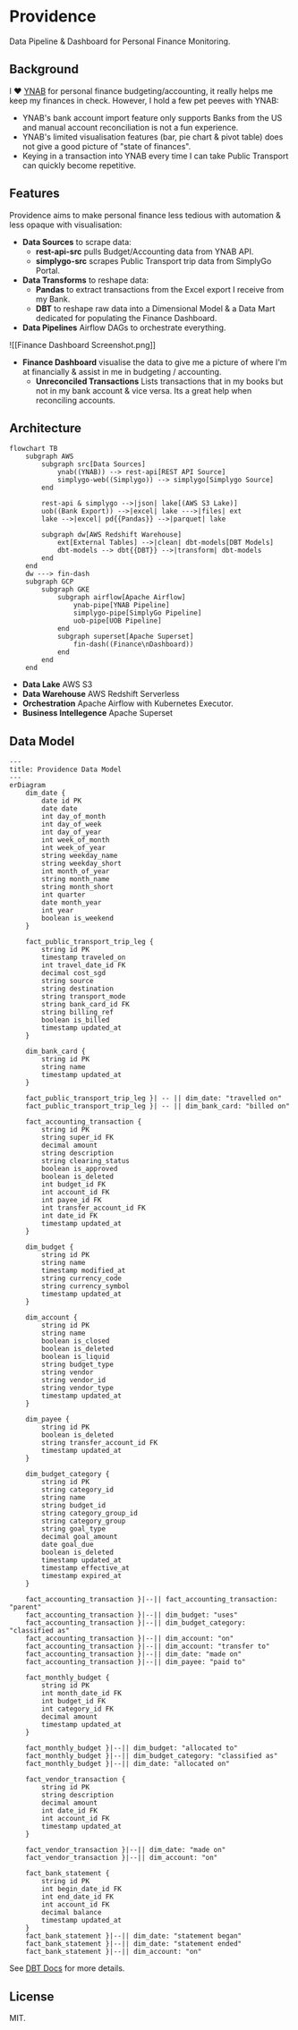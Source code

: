 # Providence
Data Pipeline &amp; Dashboard for Personal Finance Monitoring.

## Background
I ❤️  [YNAB](https://www.ynab.com/) for personal finance budgeting/accounting, it really helps me keep my finances in check. However, I hold a few pet peeves with YNAB:
- YNAB's bank account import feature only supports Banks from the US and manual account reconciliation is not a fun experience.
- YNAB's limited visualisation features (bar, pie chart & pivot table) does not give a good picture of "state of finances".
- Keying in a transaction into YNAB every time I can take Public Transport can quickly become repetitive.

## Features
Providence aims to make personal finance less tedious with automation & less opaque with visualisation:
- **Data Sources** to scrape data:
    -  **rest-api-src** pulls Budget/Accounting data from YNAB API.
    -  **simplygo-src** scrapes Public Transport trip data from SimplyGo Portal.
- **Data Transforms** to reshape data:
    - **Pandas** to extract transactions from the Excel export I receive from my Bank.
    - **DBT** to reshape raw data into a Dimensional Model & a Data Mart dedicated for populating the Finance Dashboard.
- **Data Pipelines** Airflow DAGs to orchestrate everything.

![[Finance Dashboard Screenshot.png]]

* **Finance Dashboard** visualise the data to give me a picture of where I'm at financially & assist in me in budgeting / accounting.
    - **Unreconciled Transactions** Lists transactions that in my books but not in my bank account & vice versa. Its a great help when reconciling accounts.

## Architecture
```mermaid
flowchart TB
    subgraph AWS
        subgraph src[Data Sources]
            ynab((YNAB)) --> rest-api[REST API Source]
            simplygo-web((Simplygo)) --> simplygo[Simplygo Source]
        end

        rest-api & simplygo -->|json| lake[(AWS S3 Lake)]
        uob((Bank Export)) -->|excel| lake --->|files| ext
        lake -->|excel| pd{{Pandas}} -->|parquet| lake

        subgraph dw[AWS Redshift Warehouse]
            ext[External Tables] -->|clean| dbt-models[DBT Models]
            dbt-models --> dbt{{DBT}} -->|transform| dbt-models
        end
    end
    dw ---> fin-dash
    subgraph GCP
        subgraph GKE
            subgraph airflow[Apache Airflow]
                ynab-pipe[YNAB Pipeline]
                simplygo-pipe[SimplyGo Pipeline]
                uob-pipe[UOB Pipeline]
            end
            subgraph superset[Apache Superset]
                fin-dash((Finance\nDashboard))
            end
        end
    end
```
- **Data Lake** AWS S3
- **Data Warehouse** AWS Redshift Serverless
- **Orchestration** Apache Airflow with Kubernetes Executor.
- **Business Intellegence** Apache Superset

## Data Model
```mermaid
---
title: Providence Data Model
---
erDiagram
    dim_date {
        date id PK
        date date
        int day_of_month
        int day_of_week
        int day_of_year
        int week_of_month
        int week_of_year
        string weekday_name
        string weekday_short
        int month_of_year
        string month_name
        string month_short
        int quarter
        date month_year
        int year
        boolean is_weekend
    }

    fact_public_transport_trip_leg {
        string id PK
        timestamp traveled_on
        int travel_date_id FK
        decimal cost_sgd
        string source
        string destination
        string transport_mode
        string bank_card_id FK
        string billing_ref
        boolean is_billed
        timestamp updated_at
    }

    dim_bank_card {
        string id PK
        string name
        timestamp updated_at
    }

    fact_public_transport_trip_leg }| -- || dim_date: "travelled on"
    fact_public_transport_trip_leg }| -- || dim_bank_card: "billed on"

    fact_accounting_transaction {
        string id PK
        string super_id FK
        decimal amount
        string description
        string clearing_status
        boolean is_approved
        boolean is_deleted
        int budget_id FK
        int account_id FK
        int payee_id FK
        int transfer_account_id FK
        int date_id FK
        timestamp updated_at
    }

    dim_budget {
        string id PK
        string name
        timestamp modified_at
        string currency_code
        string currency_symbol
        timestamp updated_at
    }

    dim_account {
        string id PK
        string name
        boolean is_closed
        boolean is_deleted
        boolean is_liquid
        string budget_type
        string vendor
        string vendor_id
        string vendor_type
        timestamp updated_at
    }

    dim_payee {
        string id PK
        boolean is_deleted
        string transfer_account_id FK
        timestamp updated_at
    }

    dim_budget_category {
        string id PK
        string category_id
        string name
        string budget_id
        string category_group_id
        string category_group
        string goal_type
        decimal goal_amount
        date goal_due
        boolean is_deleted
        timestamp updated_at
        timestamp effective_at
        timestamp expired_at
    }

    fact_accounting_transaction }|--|| fact_accounting_transaction: "parent"
    fact_accounting_transaction }|--|| dim_budget: "uses"
    fact_accounting_transaction }|--|| dim_budget_category: "classified as"
    fact_accounting_transaction }|--|| dim_account: "on"
    fact_accounting_transaction }|--|| dim_account: "transfer to"
    fact_accounting_transaction }|--|| dim_date: "made on"
    fact_accounting_transaction }|--|| dim_payee: "paid to"

    fact_monthly_budget {
        string id PK
        int month_date_id FK
        int budget_id FK
        int category_id FK
        decimal amount
        timestamp updated_at
    }

    fact_monthly_budget }|--|| dim_budget: "allocated to"
    fact_monthly_budget }|--|| dim_budget_category: "classified as"
    fact_monthly_budget }|--|| dim_date: "allocated on"

    fact_vendor_transaction {
        string id PK
        string description
        decimal amount
        int date_id FK
        int account_id FK
        timestamp updated_at
    }

    fact_vendor_transaction }|--|| dim_date: "made on"
    fact_vendor_transaction }|--|| dim_account: "on"

    fact_bank_statement {
        string id PK
        int begin_date_id FK
        int end_date_id FK
        int account_id FK
        decimal balance
        timestamp updated_at
    }
    fact_bank_statement }|--|| dim_date: "statement began"
    fact_bank_statement }|--|| dim_date: "statement ended"
    fact_bank_statement }|--|| dim_account: "on"
```

See [DBT Docs](https://mrzzy.github.io/providence/#!/overview) for more details.

## License
MIT.
